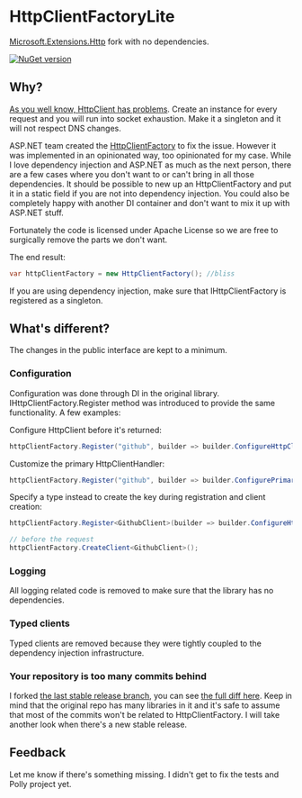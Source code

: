 HttpClientFactoryLite
===============

[Microsoft.Extensions.Http][0] fork with no dependencies.

[![NuGet version](https://img.shields.io/nuget/v/HttpClientFactoryLite.svg)](https://www.nuget.org/packages/HttpClientFactoryLite/)

## Why?

[As you well know, HttpClient has problems][1]. Create an instance for every request and you will run into socket exhaustion. Make it a singleton and it will not respect DNS changes.

ASP.NET team created the [HttpClientFactory][2] to fix the issue. However it was implemented in an opinionated way, too opinionated for my case. While I love dependency injection and ASP.NET as much as the next person, there are a few cases where you don't want to or can't bring in all those dependencies. It should be possible to new up an HttpClientFactory and put it in a static field if you are not into dependency injection. You could also be completely happy with another DI container and don't want to mix it up with ASP.NET stuff.

Fortunately the code is licensed under Apache License so we are free to surgically remove the parts we don't want.

The end result:

```csharp
var httpClientFactory = new HttpClientFactory(); //bliss
```

If you are using dependency injection, make sure that IHttpClientFactory is registered as a singleton.

## What's different?

The changes in the public interface are kept to a minimum.

### Configuration

Configuration was done through DI in the original library. IHttpClientFactory.Register method was introduced to provide the same functionality. A few examples:

Configure HttpClient before it's returned:

```csharp
httpClientFactory.Register("github", builder => builder.ConfigureHttpClient(c => c.BaseAddress = new Uri("https://api.github.com/")));
```

Customize the primary HttpClientHandler:

```csharp
httpClientFactory.Register("github", builder => builder.ConfigurePrimaryHttpMessageHandler(() => new HttpClientHandler { UseCookies = true }));
```

Specify a type instead to create the key during registration and client creation:
```csharp
httpClientFactory.Register<GithubClient>(builder => builder.ConfigureHttpClient(c => c.BaseAddress = new Uri("https://api.github.com/")));

// before the request
httpClientFactory.CreateClient<GithubClient>();
```

### Logging

All logging related code is removed to make sure that the library has no dependencies. 

### Typed clients

Typed clients are removed because they were tightly coupled to the dependency injection infrastructure.

### Your repository is too many commits behind

I forked [the last stable release branch][3], you can see [the full diff here][4]. Keep in mind that the original repo has many libraries in it and it's safe to assume that most of the commits won't be related to HttpClientFactory. I will take another look when there's a new stable release.

## Feedback

Let me know if there's something missing. I didn't get to fix the tests and Polly project yet.

[0]: https://www.nuget.org/packages/Microsoft.Extensions.Http

[1]: https://docs.microsoft.com/en-us/dotnet/standard/microservices-architecture/implement-resilient-applications/use-httpclientfactory-to-implement-resilient-http-requests

[2]: https://github.com/aspnet/Extensions/tree/master/src/HttpClientFactory

[3]: https://github.com/aspnet/Extensions/tree/release/2.2

[4]: https://github.com/aspnet/Extensions/compare/release%2F2.2...uhaciogullari:hcf-lite?diff